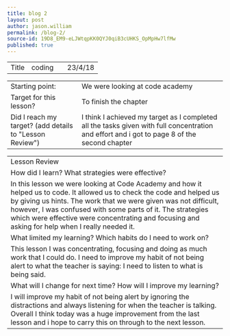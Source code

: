 ```yaml
---
title: blog 2
layout: post
author: jason.william
permalink: /blog-2/
source-id: 19D8_EM9-eLJWtqpKK0QYJ0qiB3cUHKS_OpMpHw7lfMw
published: true
---
```

<table>
  <tr>
    <td>Title</td>
    <td>coding </td>
    <td></td>
    <td>23/4/18</td>
  </tr>
</table>


<table>
  <tr>
    <td>Starting point:</td>
    <td>We were looking at code academy </td>
  </tr>
  <tr>
    <td>Target for this lesson?</td>
    <td>To finish the chapter </td>
  </tr>
  <tr>
    <td>Did I reach my target? 
(add details to "Lesson Review")</td>
    <td>I think I achieved my target as I completed all the tasks given with full concentration and effort and i got to page 8 of the second chapter</td>
  </tr>
</table>


<table>
  <tr>
    <td>Lesson Review</td>
  </tr>
  <tr>
    <td>How did I learn? What strategies were effective? </td>
  </tr>
  <tr>
    <td> In this lesson we were looking at Code Academy and how it helped us to code. It allowed us to check the code and helped us by giving us hints.  The work that we were given was not difficult, however, I was confused with some parts of it.
The strategies which were effective were  concentrating and focusing and asking for help when I really needed it.


 </td>
  </tr>
  <tr>
    <td>What limited my learning? Which habits do I need to work on? </td>
  </tr>
  <tr>
    <td>This lesson I was concentrating, focusing and  doing as much work that I could do.
I need to improve my habit of not being alert to what the teacher is saying: I need to listen to what is being said. 
</td>
  </tr>
  <tr>
    <td>What will I change for next time? How will I improve my learning?</td>
  </tr>
  <tr>
    <td>I will improve my habit of not being alert by ignoring the distractions and always listening for when the teacher is talking.
Overall I think today was a huge improvement from the last lesson and i hope to carry this on through to the next lesson.</td>
  </tr>
</table>


